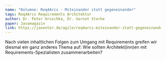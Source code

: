 ```yaml
---
name: "Kolumne: Req4Arcs - Miteinander statt gegeneinander"
tags: Req4Arcs Requirements Architektur
author: Dr. Peter Hruschka, Dr. Gernot Starke
paper: Javamagazin
link: https://jaxenter.de/agile/req4arcs-miteinander-statt-gegeneinander-87868
---
```

Nach vielen inhaltlichen Folgen zum Umgang mit Requirements greifen wir diesmal ein ganz anderes Thema auf:
Wie sollten Architekt(inn)en mit Requirements-Spezialisten zusammenarbeiten?